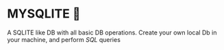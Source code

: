 # MYSQLITE :dragon:
A SQLITE like DB with all basic DB operations.
Create your own local Db in your machine, and perform *SQL* queries 
